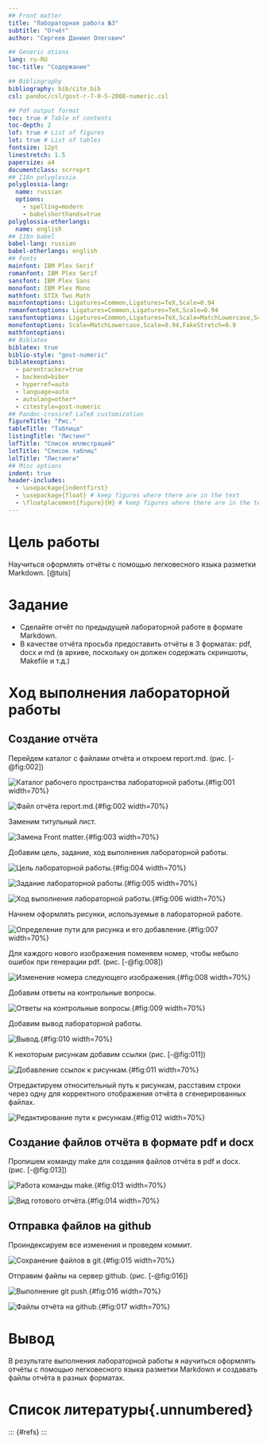```yaml
---
## Front matter
title: "Лабораторная работа №3"
subtitle: "Отчёт"
author: "Сергеев Даниил Олегович"

## Generic otions
lang: ru-RU
toc-title: "Содержание"

## Bibliography
bibliography: bib/cite.bib
csl: pandoc/csl/gost-r-7-0-5-2008-numeric.csl

## Pdf output format
toc: true # Table of contents
toc-depth: 2
lof: true # List of figures
lot: true # List of tables
fontsize: 12pt
linestretch: 1.5
papersize: a4
documentclass: scrreprt
## I18n polyglossia
polyglossia-lang:
  name: russian
  options:
	- spelling=modern
	- babelshorthands=true
polyglossia-otherlangs:
  name: english
## I18n babel
babel-lang: russian
babel-otherlangs: english
## Fonts
mainfont: IBM Plex Serif
romanfont: IBM Plex Serif
sansfont: IBM Plex Sans
monofont: IBM Plex Mono
mathfont: STIX Two Math
mainfontoptions: Ligatures=Common,Ligatures=TeX,Scale=0.94
romanfontoptions: Ligatures=Common,Ligatures=TeX,Scale=0.94
sansfontoptions: Ligatures=Common,Ligatures=TeX,Scale=MatchLowercase,Scale=0.94
monofontoptions: Scale=MatchLowercase,Scale=0.94,FakeStretch=0.9
mathfontoptions:
## Biblatex
biblatex: true
biblio-style: "gost-numeric"
biblatexoptions:
  - parentracker=true
  - backend=biber
  - hyperref=auto
  - language=auto
  - autolang=other*
  - citestyle=gost-numeric
## Pandoc-crossref LaTeX customization
figureTitle: "Рис."
tableTitle: "Таблица"
listingTitle: "Листинг"
lofTitle: "Список иллюстраций"
lotTitle: "Список таблиц"
lolTitle: "Листинги"
## Misc options
indent: true
header-includes:
  - \usepackage{indentfirst}
  - \usepackage{float} # keep figures where there are in the text
  - \floatplacement{figure}{H} # keep figures where there are in the text
---
```


# Цель работы

Научиться оформлять отчёты с помощью легковесного языка разметки Markdown. [@tuis]

# Задание

- Сделайте отчёт по предыдущей лабораторной работе в формате Markdown.
- В качестве отчёта просьба предоставить отчёты в 3 форматах: pdf, docx и md (в архиве, поскольку он должен содержать скриншоты, Makefile и т.д.)

# Ход выполнения лабораторной работы

## Создание отчёта

Перейдем каталог с файлами отчёта и откроем report.md. (рис. [-@fig:002])

![Каталог рабочего пространства лабораторной работы.](image/1.PNG){#fig:001 width=70%}

![Файл отчёта report.md.](image/2.PNG){#fig:002 width=70%}

Заменим титульный лист. 

![Замена Front matter.](image/3.PNG){#fig:003 width=70%}

Добавим цель, задание, ход выполнения лабораторной работы.

![Цель лабораторной работы.](image/3__.PNG){#fig:004 width=70%}

![Задание лабораторной работы.](image/4.PNG){#fig:005 width=70%}

![Ход выполнения лабораторной работы.](image/5.PNG){#fig:006 width=70%}

Начнем оформлять рисунки, используемые в лабораторной работе.

![Определение пути для рисунка и его добавление.](image/6.PNG){#fig:007 width=70%}

Для каждого нового изображения поменяем номер, чтобы небыло ошибок при генерации pdf. (рис. [-@fig:008])

![Изменение номера следующего изображения.](image/7.PNG){#fig:008 width=70%}

Добавим ответы на контрольные вопросы.

![Ответы на контрольные вопросы.](image/8.PNG){#fig:009 width=70%}

Добавим вывод лабораторной работы.

![Вывод.](image/9.PNG){#fig:010 width=70%}

К некоторым рисункам добавим ссылки (рис. [-@fig:011])

![Добавление ссылок к рисункам.](image/10.PNG){#fig:011 width=70%}

Отредактируем относительный путь к рисункам, расставим строки через одну для корректного отображения отчёта в сгенерированных файлах.

![Редактирование пути к рисункам.](image/11.PNG){#fig:012 width=70%}

## Создание файлов отчёта в формате pdf и docx

Пропишем команду make для создания файлов отчёта в pdf и docx. (рис. [-@fig:013])

![Работа команды make.](image/12.PNG){#fig:013 width=70%}

![Вид готового отчёта.](image/13.PNG){#fig:014 width=70%}

## Отправка файлов на github

Проиндексируем все изменения и проведем коммит.

![Сохранение файлов в git.](image/14.PNG){#fig:015 width=70%}

Отправим файлы на сервер github. (рис. [-@fig:016])

![Выполнение git push.](image/15.PNG){#fig:016 width=70%}

![Файлы отчёта на github.](image/16.PNG){#fig:017 width=70%}

# Вывод

В результате выполнения лабораторной работы я научиться оформлять отчёты с помощью легковесного языка разметки Markdown и создавать файлы отчёта в разных форматах.

# Список литературы{.unnumbered}

::: {#refs}
:::
